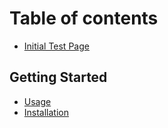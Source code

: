 # Table of contents

* [Initial Test Page](README.md)

## Getting Started

* [Usage](getting-started/usage.md)
* [Installation](getting-started/installation.md)

